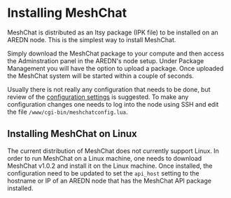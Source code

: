 # Installing MeshChat

MeshChat is distributed as an Itsy package (IPK file) to be installed on an
AREDN node. This is the simplest way to install MeshChat.

Simply download the MeshChat package to your compute and then access the
Adminstration panel in the AREDN's node setup. Under Package Management
you will have the option to upload a package. Once uploaded the MeshChat
system will be started within a couple of seconds.

Usually there is not really any configuration that needs to be done, but
review of the [configuration settings](../module/meshchatconfig.html) is
suggested. To make any configuration changes one needs to log into the
node using SSH and edit the file `/www/cgi-bin/meshchatconfig.lua`.

## Installing MeshChat on Linux

The current distribution of MeshChat does not currently support Linux. In
order to run MeshChat on a Linux machine, one needs to download MeshChat
v1.0.2 and install it on the Linux machine. Once installed, the configuration
need to be updated to set the `api_host` setting to the hostname or IP
of an AREDN node that has the MeshChat API package installed.
